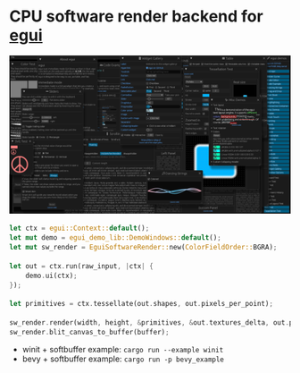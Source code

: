 # CPU software render backend for [egui](https://github.com/emilk/egui)

![demo](demo.png)

```rs
let ctx = egui::Context::default();
let mut demo = egui_demo_lib::DemoWindows::default();
let mut sw_render = EguiSoftwareRender::new(ColorFieldOrder::BGRA);

let out = ctx.run(raw_input, |ctx| {
    demo.ui(ctx);
});

let primitives = ctx.tessellate(out.shapes, out.pixels_per_point);

sw_render.render(width, height, &primitives, &out.textures_delta, out.pixels_per_point);
sw_render.blit_canvas_to_buffer(buffer);
```

- winit + softbuffer example: `cargo run --example winit`
- bevy + softbuffer example: `cargo run -p bevy_example`